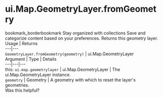  
#  ui.Map.GeometryLayer.fromGeometry
bookmark_borderbookmark Stay organized with collections  Save and categorize content based on your preferences.
Returns this geometry layer.
Usage | Returns  
---|---  
`GeometryLayer.fromGeometry(geometry)` | ui.Map.GeometryLayer  
Argument | Type | Details  
---|---|---  
this: `ui.map.geometrylayer` | ui.Map.GeometryLayer | The ui.Map.GeometryLayer instance.  
`geometry` | Geometry | A geometry with which to reset the layer's geometries.  
Was this helpful?
